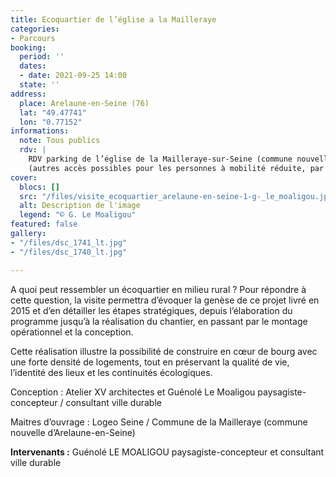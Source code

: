 ```yaml
---
title: Ecoquartier de l’église a la Mailleraye
categories:
- Parcours
booking:
  period: ''
  dates:
  - date: 2021-09-25 14:00
  state: ''
address:
  place: Arelaune-en-Seine (76)
  lat: "49.47741"
  lon: "0.77152"
informations:
  note: Tous publics
  rdv: |
    RDV parking de l’église de la Mailleraye-sur-Seine (commune nouvelle d’Arelaune-en-Seine)
    (autres accès possibles pour les personnes à mobilité réduite, par le parking de la médiathèque Renée Anquetil et par les stationnements publics dans l’opération de logements)
cover:
  blocs: []
  src: "/files/visite_ecoquartier_arelaune-en-seine-1-g-_le_moaligou.jpg"
  alt: Description de l'image
  legend: "© G. Le Moaligou"
featured: false
gallery:
- "/files/dsc_1741_lt.jpg"
- "/files/dsc_1740_lt.jpg"

---
```

A quoi peut ressembler un écoquartier en milieu rural ? Pour répondre à cette question, la visite permettra d’évoquer la genèse de ce projet livré en 2015 et d’en détailler les étapes stratégiques, depuis l’élaboration du programme jusqu’à la réalisation du chantier, en passant par le montage opérationnel et la conception.

Cette réalisation illustre la possibilité de construire en cœur de bourg avec une forte densité de logements, tout en préservant la qualité de vie, l’identité des lieux et les continuités écologiques.

Conception : Atelier XV architectes et Guénolé Le Moaligou paysagiste-concepteur / consultant ville durable

Maitres d’ouvrage : Logeo Seine / Commune de la Mailleraye (commune nouvelle d’Arelaune-en-Seine)

**Intervenants :** Guénolé LE MOALIGOU paysagiste-concepteur et consultant ville durable